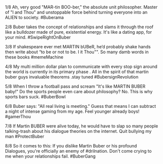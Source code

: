 1/8 Ah, very good "MAR-tin BOO-ber," the absolute unit philosopher. Master of "I and Thou" and unstoppable force behind turning everyone into an ALIEN to society. #Buberama

2/8 Buber takes the concept of relationships and slams it through the roof like a bulldozer made of pure, existential energy. It's like a dating app, for your mind. #SwipeRightOnBuber

3/8 If shakespeare ever met MARTIN bUBeR, he’d probably shake hands then write about “to be or not to be. I it Thou"". So many damb words in these books #memeMachine

4/8 My multi million dollar plan to communicate with every stop sign around the world is currently in its primary phase . All in the spirit of that martin buber guys invaluable theorems .stay tuned #BubersignRevolution 

5/8 When I throw a football pass and scream "It's like MARTIN BUBER baby!" Do the sports people even care about philosophy? No. This is why sports bars suck. #BuberBowl

6/8 Buber says: "All real living is meeting." Guess that means I can subtract a night of intense gaming from my age. Feel younger already boys! #gamerThou

7/8 If Martin BUBER were alive today, he would have to slap so many people talking-trash about his dialogue theories on the internet. Quit bullying my man #ProtectBuber

8/8 So it comes to this: If you dislike Martin Buber or his profound Dialogues, you're officially an enemy of #drilnation. Don't come crying to me when your relationships fail. #BuberGang